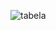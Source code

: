 
![tabela](https://cloud.githubusercontent.com/assets/12912239/9276663/c5589746-427b-11e5-9b06-3afeed295f08.PNG)
